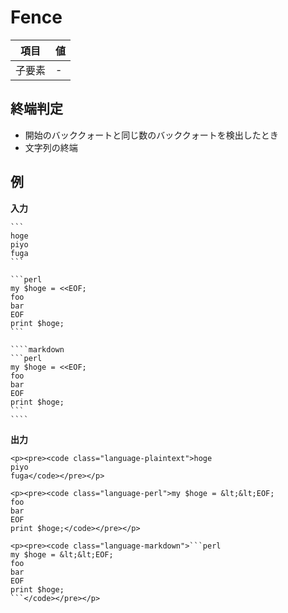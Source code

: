# Fence

| 項目   | 値  |
| ------ | --- |
| 子要素 | -   |

## 終端判定

-   開始のバッククォートと同じ数のバッククォートを検出したとき
-   文字列の終端

## 例

**入力**

`````
```
hoge
piyo
fuga
```

```perl
my $hoge = <<EOF;
foo
bar
EOF
print $hoge;
```

````markdown
```perl
my $hoge = <<EOF;
foo
bar
EOF
print $hoge;
```
````

`````

**出力**

````
<p><pre><code class="language-plaintext">hoge
piyo
fuga</code></pre></p>

<p><pre><code class="language-perl">my $hoge = &lt;&lt;EOF;
foo
bar
EOF
print $hoge;</code></pre></p>

<p><pre><code class="language-markdown">```perl
my $hoge = &lt;&lt;EOF;
foo
bar
EOF
print $hoge;
```</code></pre></p>
````

